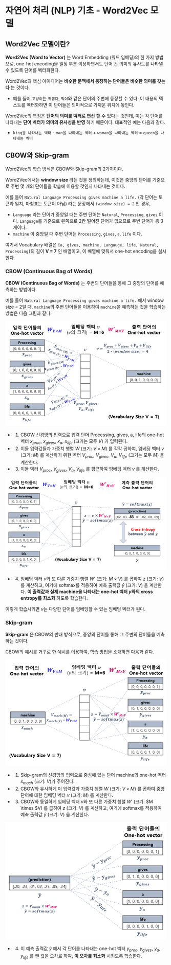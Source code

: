 # 자연어 처리 (NLP) 기초 - Word2Vec 모델

## Word2Vec 모델이란?
**Word2Vec (Word to Vector)** 는 Word Embedding (워드 임베딩)의 한 가지 방법으로, one-hot encoding을 일정 부분 이용하면서도 단어 간 의미의 유사도를 나타낼 수 있도록 단어를 벡터화한다.

Word2Vec의 핵심 아이디어는 **비슷한 문맥에서 등장하는 단어들은 비슷한 의미를 갖는다** 는 것이다.
* 예를 들어 ```고양이```는 ```귀엽다```, ```먹이```와 같은 단어의 주변에 등장할 수 있다. 이 내용의 텍스트를 벡터화하면 이 단어들은 의미적으로 가까운 위치에 놓인다.

Word2Vec의 특징은 **단어의 의미를 벡터로 연산** 할 수 있다는 것인데, 이는 각 단어를 나타내는 **단어 벡터가 의미의 유사성을 반영** 하기 때문이다. 대표적인 예는 다음과 같다.
* ```king을 나타내는 벡터``` - ```man을 나타내는 벡터``` + ```woman을 나타내는 벡터``` = ```queen을 나타내는 벡터```

## CBOW와 Skip-gram
Word2Vec의 학습 방식은 CBOW와 Skip-gram의 2가지이다.

Word2Vec에서는 **window size** 라는 것을 정의하는데, 이것은 중앙의 단어를 기준으로 주변 몇 개의 단어들을 학습에 이용할 것인지 나타내는 것이다.

예를 들어 ```Natural Language Processing gives machine a life.``` (각 단어는 토큰과 일치, 마침표는 토큰이 아님) 라는 문장에서 ```(window size) = 2``` 인 경우,
* ```Language``` 라는 단어가 중앙일 때는 주변 단어는 ```Natural```, ```Processing```, ```gives``` 이다. ```Language```를 기준으로 왼쪽으로 2칸 떨어진 단어가 없으므로 주변 단어가 총 3개이다.
* ```machine``` 이 중앙일 때 주변 단어는 ```Processing```, ```gives```, ```a```, ```life``` 이다.

여기서 Vocabulary 배열은 ```[a, gives, machine, Langauge, life, Natural, Processing]```의 길이 **V = 7** 인 배열이고, 이 배열에 맞춰서 one-hot encoding을 실시한다.

### CBOW (Continuous Bag of Words)
**CBOW (Continuous Bag of Words)** 는 주변의 단어들을 통해 그 중앙의 단어를 예측하는 방법이다.

예를 들어 ```Natural Language Processing gives machine a life.``` 에서 window size = 2일 때, ```machine```의 주변 단어들을 이용하여 ```machine```을 예측하는 것을 학습하는 방법은 다음 그림과 같다.

![CBOW 예시 1](./images/Word2Vec_1.PNG)

* 1. CBOW 신경망의 입력으로 입력 단어 Processing, gives, a, life의 one-hot 벡터 $x_{proc}$, $x_{gives}$, $x_a$, $x_{life}$ (크기는 모두 $V$) 가 입력된다.
* 2. 이들 입력값들과 가중치 행렬 $W$ (크기: $V \times M$) 를 각각 곱하여, 임베딩 벡터 $v$ (크기: $M$) 를 계산하기 위한 벡터 $V_{proc}$, $V_{gives}$, $V_a$, $V_{life}$ (크기는 모두 $M$) 을 계산한다.
* 3. 이들 벡터 $V_{proc}$, $V_{gives}$, $V_a$, $V_{life}$ 를 평균하여 임베딩 벡터 $v$ 를 계산한다.

![CBOW 예시 2](./images/Word2Vec_2.PNG)

* 4. 임베딩 벡터 $v$와 또 다른 가중치 행렬 $W'$ (크기: $M \times V$) 를 곱하여 $z$ (크기: $V$) 를 계산하고, 여기에 softmax를 적용하여 예측 출력값 $\hat{y}$ (크기: $V$) 을 계산한다. **이 출력값과 실제 machine을 나타내는 one-hot 벡터 $y$와의 cross entropy를 최소화** 하도록 학습한다.

이렇게 학습시키면 $v$는 다양한 단어를 임베딩할 수 있는 임베딩 벡터가 된다.

### Skip-gram
**Skip-gram** 은 CBOW의 반대 방식으로, 중앙의 단어를 통해 그 주변의 단어들을 예측하는 것이다.

CBOW의 예시를 거꾸로 한 예시를 이용하여, 학습 방법을 소개하면 다음과 같다.

![Skip-gram 예시 1](./images/Word2Vec_3.PNG)

* 1. Skip-gram의 신경망의 입력으로 중심에 있는 단어 machine의 one-hot 벡터 $x_{mach}$ (크기: $V$)가 주어진다.
* 2. CBOW와 유사하게 이 입력값과 가중치 행렬 $W$ (크기: $V \times M$) 를 곱하여 중앙 단어에 대한 임베딩 벡터 $v$ (크기: $M$) 를 계산한다.
* 3. CBOW와 동일하게 임베딩 벡터 $v$와 또 다른 가중치 행렬 $W'$ (크기: $M \times $V) 를 곱하여 $z$ (크기: $V$) 를 계산하고, 여기에 softmax를 적용하여 예측 출력값 $\hat{y}$ (크기: $V$) 을 계산한다.

![Skip-gram 예시 2](./images/Word2Vec_4.PNG)

* 4. 이 예측 출력값 $\hat{y}$ 에서 각 단어를 나타내는 one-hot 벡터 $y_{proc}$, $y_{gives}$, $y_a$, $y_{life}$ 를 뺀 값을 오차로 하여, **이 오차를 최소화** 시키도록 학습한다.